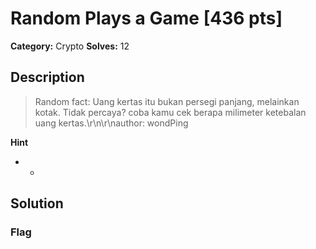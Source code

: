 # Random Plays a Game [436 pts]

**Category:** Crypto
**Solves:** 12

## Description
>Random fact: Uang kertas itu bukan persegi panjang, melainkan kotak. Tidak percaya? coba kamu cek berapa milimeter ketebalan uang kertas.\r\n\r\nauthor: wondPing

**Hint**
* -

## Solution

### Flag

